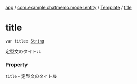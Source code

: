 [app](../../index.md) / [com.example.chatmemo.model.entity](../index.md) / [Template](index.md) / [title](./title.md)

# title

`var title: `[`String`](https://kotlinlang.org/api/latest/jvm/stdlib/kotlin/-string/index.html)

定型文のタイトル

### Property

`title` - 定型文のタイトル